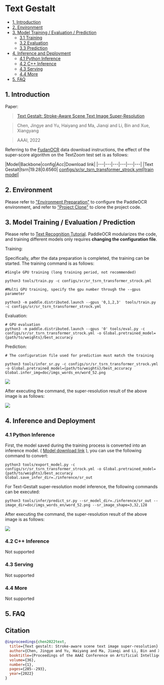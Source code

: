 # Text Gestalt

- [1. Introduction](#1)
- [2. Environment](#2)
- [3. Model Training / Evaluation / Prediction](#3)
    - [3.1 Training](#3-1)
    - [3.2 Evaluation](#3-2)
    - [3.3 Prediction](#3-3)
- [4. Inference and Deployment](#4)
    - [4.1 Python Inference](#4-1)
    - [4.2 C++ Inference](#4-2)
    - [4.3 Serving](#4-3)
    - [4.4 More](#4-4)
- [5. FAQ](#5)


<a name="1"></a>
## 1. Introduction

Paper:
> [Text Gestalt: Stroke-Aware Scene Text Image Super-Resolution](https://arxiv.org/pdf/2112.08171.pdf)

> Chen, Jingye and Yu, Haiyang and Ma, Jianqi and Li, Bin and Xue, Xiangyang

> AAAI, 2022

Referring to the [FudanOCR](https://github.com/FudanVI/FudanOCR/tree/main/text-gestalt) data download instructions, the effect of the super-score algorithm on the TextZoom test set is as follows:

|Model|Backbone|config|Acc|Download link|
|---|---|---|---|---|---|
|Text Gestalt|tsrn|19.28|0.6560| [configs/sr/sr_tsrn_transformer_strock.yml](../../configs/sr/sr_tsrn_transformer_strock.yml)|[train model](https://paddleocr.bj.bcebos.com/sr_tsrn_transformer_strock_train.tar)|


<a name="2"></a>
## 2. Environment
Please refer to ["Environment Preparation"](./environment_en.md) to configure the PaddleOCR environment, and refer to ["Project Clone"](./clone_en.md) to clone the project code.


<a name="3"></a>
## 3. Model Training / Evaluation / Prediction

Please refer to [Text Recognition Tutorial](./recognition_en.md). PaddleOCR modularizes the code, and training different models only requires **changing the configuration file**.

Training:

Specifically, after the data preparation is completed, the training can be started. The training command is as follows:

```
#Single GPU training (long training period, not recommended)

python3 tools/train.py -c configs/sr/sr_tsrn_transformer_strock.yml

#Multi GPU training, specify the gpu number through the --gpus parameter

python3 -m paddle.distributed.launch --gpus '0,1,2,3'  tools/train.py -c configs/sr/sr_tsrn_transformer_strock.yml

```


Evaluation:

```
# GPU evaluation
python3 -m paddle.distributed.launch --gpus '0' tools/eval.py -c configs/sr/sr_tsrn_transformer_strock.yml -o Global.pretrained_model={path/to/weights}/best_accuracy
```

Prediction:

```
# The configuration file used for prediction must match the training

python3 tools/infer_sr.py -c configs/sr/sr_tsrn_transformer_strock.yml -o Global.pretrained_model={path/to/weights}/best_accuracy Global.infer_img=doc/imgs_words_en/word_52.png
```

![](../imgs_words_en/word_52.png)

After executing the command, the super-resolution result of the above image is as follows:

![](../imgs_results/sr_word_52.png)

<a name="4"></a>
## 4. Inference and Deployment

<a name="4-1"></a>
### 4.1 Python Inference

First, the model saved during the training process is converted into an inference model. ( [Model download link](https://paddleocr.bj.bcebos.com/sr_tsrn_transformer_strock_train.tar) ), you can use the following command to convert:

```shell
python3 tools/export_model.py -c configs/sr/sr_tsrn_transformer_strock.yml -o Global.pretrained_model={path/to/weights}/best_accuracy Global.save_infer_dir=./inference/sr_out
```

For Text-Gestalt super-resolution model inference, the following commands can be executed:

```
python3 tools/infer/predict_sr.py --sr_model_dir=./inference/sr_out --image_dir=doc/imgs_words_en/word_52.png --sr_image_shape=3,32,128

```

After executing the command, the super-resolution result of the above image is as follows:

![](../imgs_results/sr_word_52.png)


<a name="4-2"></a>
### 4.2 C++ Inference

Not supported

<a name="4-3"></a>
### 4.3 Serving

Not supported

<a name="4-4"></a>
### 4.4 More

Not supported

<a name="5"></a>
## 5. FAQ


## Citation

```bibtex
@inproceedings{chen2022text,
  title={Text gestalt: Stroke-aware scene text image super-resolution},
  author={Chen, Jingye and Yu, Haiyang and Ma, Jianqi and Li, Bin and Xue, Xiangyang},
  booktitle={Proceedings of the AAAI Conference on Artificial Intelligence},
  volume={36},
  number={1},
  pages={285--293},
  year={2022}
}
```
